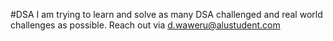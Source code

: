 #DSA
I am trying to learn and solve as many DSA challenged and real world challenges as possible.
Reach out via d.waweru@alustudent.com 